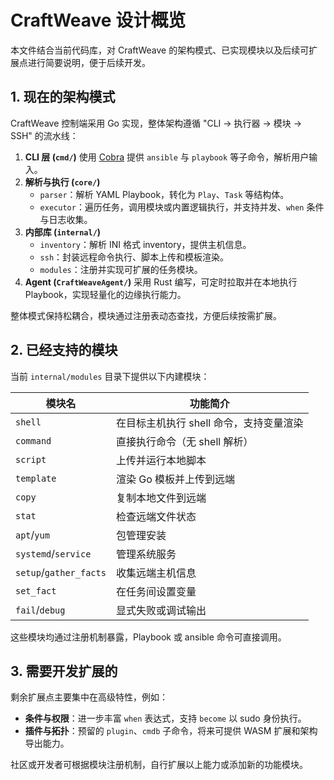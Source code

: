 # CraftWeave 设计概览

本文件结合当前代码库，对 CraftWeave 的架构模式、已实现模块以及后续可扩展点进行简要说明，便于后续开发。

## 1. 现在的架构模式

CraftWeave 控制端采用 Go 实现，整体架构遵循 "CLI -> 执行器 -> 模块 -> SSH" 的流水线：

1. **CLI 层 (`cmd/`)** 使用 [Cobra](https://github.com/spf13/cobra) 提供 `ansible` 与 `playbook` 等子命令，解析用户输入。
2. **解析与执行 (`core/`)**
   - `parser`：解析 YAML Playbook，转化为 `Play`、`Task` 等结构体。
   - `executor`：遍历任务，调用模块或内置逻辑执行，并支持并发、`when` 条件与日志收集。
3. **内部库 (`internal/`)**
   - `inventory`：解析 INI 格式 inventory，提供主机信息。
   - `ssh`：封装远程命令执行、脚本上传和模板渲染。
   - `modules`：注册并实现可扩展的任务模块。
4. **Agent (`CraftWeaveAgent/`)** 采用 Rust 编写，可定时拉取并在本地执行 Playbook，实现轻量化的边缘执行能力。

整体模式保持松耦合，模块通过注册表动态查找，方便后续按需扩展。

## 2. 已经支持的模块

当前 `internal/modules` 目录下提供以下内建模块：

| 模块名 | 功能简介 |
|-------|--------------------------------|
| `shell` | 在目标主机执行 shell 命令，支持变量渲染 |
| `command` | 直接执行命令（无 shell 解析） |
| `script` | 上传并运行本地脚本 |
| `template` | 渲染 Go 模板并上传到远端 |
| `copy` | 复制本地文件到远端 |
| `stat` | 检查远端文件状态 |
| `apt`/`yum` | 包管理安装 |
| `systemd`/`service` | 管理系统服务 |
| `setup`/`gather_facts` | 收集远端主机信息 |
| `set_fact` | 在任务间设置变量 |
| `fail`/`debug` | 显式失败或调试输出 |

这些模块均通过注册机制暴露，Playbook 或 ansible 命令可直接调用。

## 3. 需要开发扩展的

剩余扩展点主要集中在高级特性，例如：

- **条件与权限**：进一步丰富 `when` 表达式，支持 `become` 以 sudo 身份执行。
- **插件与拓扑**：预留的 `plugin`、`cmdb` 子命令，将来可提供 WASM 扩展和架构导出能力。

社区或开发者可根据模块注册机制，自行扩展以上能力或添加新的功能模块。
